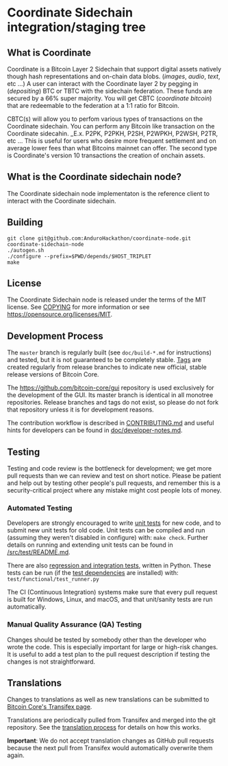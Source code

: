 Coordinate Sidechain integration/staging tree
=====================================

What is Coordinate
------------------
Coordinate is a Bitcoin Layer 2 Sidechain that support digital assets natively though hash representations and
on-chain data blobs. (_images_, _audio_, _text_, etc ...) A user can interact with the Coordinate layer 2 by
pegging in (_depositing_) BTC or TBTC with the sidechain federation. These funds are secured by a 66% super majority.
You will get CBTC (_coordinate bitcoin_) that are redeemable to the federation at a 1:1 ratio for Bitcoin.

CBTC(s) will allow you to perfom various types of transactions on the Coordinate sidechain. You can perform
any Bitcoin like transaction on the Coordinate sidecahin. _E.x. P2PK, P2PKH, P2SH, P2WPKH, P2WSH, P2TR, etc ...
This is useful for users who desire more frequent settlement and on average lower fees than what Bitcoins mainnet
can offer. The second type is Coordinate's version 10 transactions the creation of onchain assets.


What is the Coordinate sidechain node?
--------------------------------------
The Coordinate sidechain node implementaton is the reference client to interact with the Coordinate sidechain.

Building
--------
```
git clone git@github.com:AnduroHackathon/coordinate-node.git coordinate-sidechain-node
./autogen.sh
./configure --prefix=$PWD/depends/$HOST_TRIPLET
make
```

License
-------

The Coordinate Sidechain node is released under the terms of the MIT license. See [COPYING](COPYING) for more
information or see https://opensource.org/licenses/MIT.

Development Process
-------------------

The `master` branch is regularly built (see `doc/build-*.md` for instructions) and tested, but it is not guaranteed to be
completely stable. [Tags](https://github.com/bitcoin/bitcoin/tags) are created
regularly from release branches to indicate new official, stable release versions of Bitcoin Core.

The https://github.com/bitcoin-core/gui repository is used exclusively for the
development of the GUI. Its master branch is identical in all monotree
repositories. Release branches and tags do not exist, so please do not fork
that repository unless it is for development reasons.

The contribution workflow is described in [CONTRIBUTING.md](CONTRIBUTING.md)
and useful hints for developers can be found in [doc/developer-notes.md](doc/developer-notes.md).

Testing
-------

Testing and code review is the bottleneck for development; we get more pull
requests than we can review and test on short notice. Please be patient and help out by testing
other people's pull requests, and remember this is a security-critical project where any mistake might cost people
lots of money.

### Automated Testing

Developers are strongly encouraged to write [unit tests](src/test/README.md) for new code, and to
submit new unit tests for old code. Unit tests can be compiled and run
(assuming they weren't disabled in configure) with: `make check`. Further details on running
and extending unit tests can be found in [/src/test/README.md](/src/test/README.md).

There are also [regression and integration tests](/test), written
in Python.
These tests can be run (if the [test dependencies](/test) are installed) with: `test/functional/test_runner.py`

The CI (Continuous Integration) systems make sure that every pull request is built for Windows, Linux, and macOS,
and that unit/sanity tests are run automatically.

### Manual Quality Assurance (QA) Testing

Changes should be tested by somebody other than the developer who wrote the
code. This is especially important for large or high-risk changes. It is useful
to add a test plan to the pull request description if testing the changes is
not straightforward.

Translations
------------

Changes to translations as well as new translations can be submitted to
[Bitcoin Core's Transifex page](https://www.transifex.com/bitcoin/bitcoin/).

Translations are periodically pulled from Transifex and merged into the git repository. See the
[translation process](doc/translation_process.md) for details on how this works.

**Important**: We do not accept translation changes as GitHub pull requests because the next
pull from Transifex would automatically overwrite them again.
